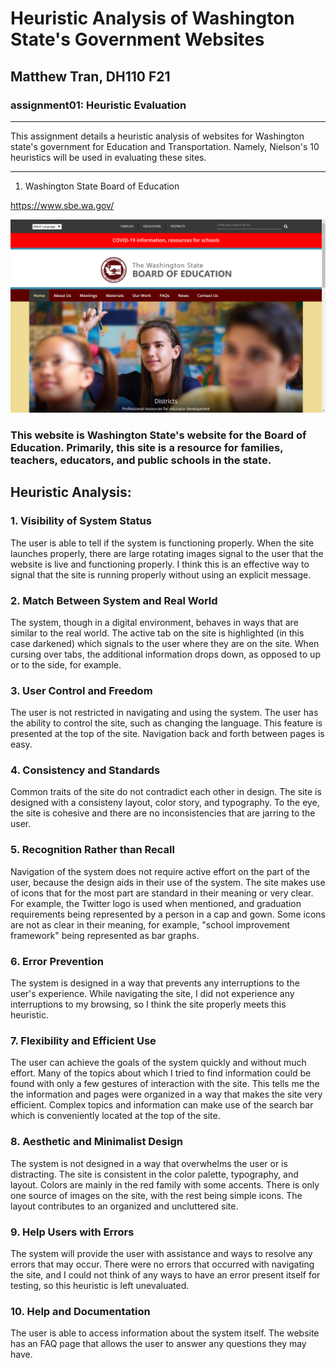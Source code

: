 # Heuristic Analysis of Washington State's Government Websites 

## Matthew Tran, DH110 F21 

### assignment01: Heuristic Evaluation 


---

This assignment details a heuristic analysis of websites for Washington state's government for Education and Transportation. 
Namely, Nielson's 10 heuristics will be used in evaluating these sites. 

---

1. Washington State Board of Education 

https://www.sbe.wa.gov/

![Website of Washington State's Board of Education Website](washingtonStateBoE.png) 
### This website is Washington State's website for the Board of Education. Primarily, this site is a resource for families, teachers, educators, and public schools in the state. 

## Heuristic Analysis:

### 1. Visibility of System Status
The user is able to tell if the system is functioning properly. 
When the site launches properly, there are large rotating images signal to the user that the website is live and functioning properly. I think this is an effective way to signal that the site is running properly without using an explicit message. 

### 2. Match Between System and Real World 
The system, though in a digital environment, behaves in ways that are similar to the real world.
The active tab on the site is highlighted (in this case darkened) which signals to the user where they are on the site. When cursing over tabs, the additional information drops down, as opposed to up or to the side, for example. 

### 3. User Control and Freedom 
The user is not restricted in navigating and using the system. 
The user has the ability to control the site, such as changing the language. This feature is presented at the top of the site. Navigation back and forth between pages is easy.

### 4. Consistency and Standards 
Common traits of the site do not contradict each other in design. 
The site is designed with a consisteny layout, color story, and typography. To the eye, the site is cohesive and there are no inconsistencies that are jarring to the user. 

### 5. Recognition Rather than Recall 
Navigation of the system does not require active effort on the part of the user, because the design aids in their use of the system. 
The site makes use of icons that for the most part are standard in their meaning or very clear. For example, the Twitter logo is used when mentioned, and graduation requirements being represented by a person in a cap and gown. Some icons are not as clear in their meaning, for example, "school improvement framework" being represented as bar graphs. 

### 6. Error Prevention 
The system is designed in a way that prevents any interruptions to the user's experience. 
While navigating the site, I did not experience any interruptions to my browsing, so I think the site properly meets this heuristic. 

### 7. Flexibility and Efficient Use 
The user can achieve the goals of the system quickly and without much effort. 
Many of the topics about which I tried to find information could be found with only a few gestures of interaction with the site. This tells me the the information and pages were organized in a way that makes the site very efficient. Complex topics and information can make use of the search bar which is conveniently located at the top of the site. 

### 8. Aesthetic and Minimalist Design 
The system is not designed in a way that overwhelms the user or is distracting. 
The site is consistent in the color palette, typography, and layout. Colors are mainly in the red family with some accents. There is only one source of images on the site, with the rest being simple icons. The layout contributes to an organized and uncluttered site. 

### 9. Help Users with Errors 
The system will provide the user with assistance and ways to resolve any errors that may occur. 
There were no errors that occurred with navigating the site, and I could not think of any ways to have an error present itself for testing, so this heuristic is left unevaluated. 

### 10. Help and Documentation 
The user is able to access information about the system itself. 
The website has an FAQ page that allows the user to answer any questions they may have. 



